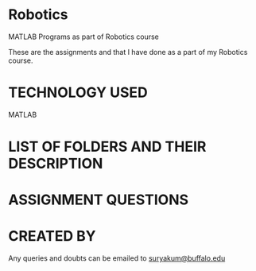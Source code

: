 Robotics
========

MATLAB Programs as part of Robotics course


These are the assignments and that I have done as a part of my Robotics course.


TECHNOLOGY USED
================

MATLAB


LIST OF FOLDERS AND THEIR DESCRIPTION
=====================================





ASSIGNMENT QUESTIONS
====================





CREATED BY
===========



Any queries and doubts can be emailed to suryakum@buffalo.edu


